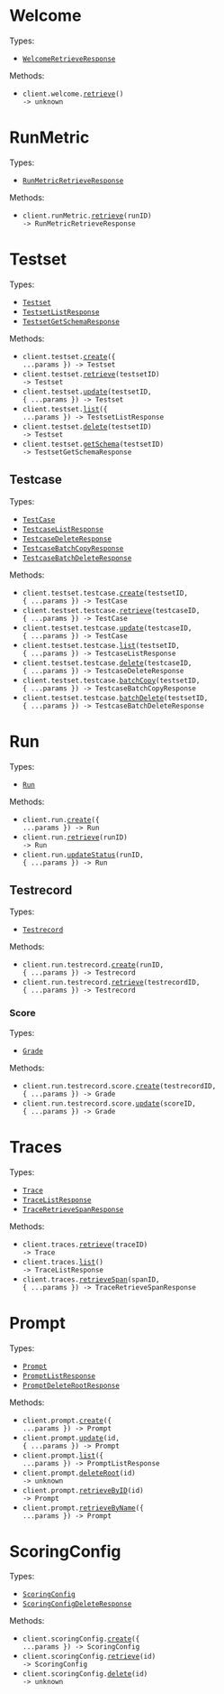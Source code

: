 # Welcome

Types:

- <code><a href="./src/resources/welcome.ts">WelcomeRetrieveResponse</a></code>

Methods:

- <code title="get /v1/">client.welcome.<a href="./src/resources/welcome.ts">retrieve</a>() -> unknown</code>

# RunMetric

Types:

- <code><a href="./src/resources/run-metric.ts">RunMetricRetrieveResponse</a></code>

Methods:

- <code title="get /v1/run_metric/{run_id}">client.runMetric.<a href="./src/resources/run-metric.ts">retrieve</a>(runID) -> RunMetricRetrieveResponse</code>

# Testset

Types:

- <code><a href="./src/resources/testset/testset.ts">Testset</a></code>
- <code><a href="./src/resources/testset/testset.ts">TestsetListResponse</a></code>
- <code><a href="./src/resources/testset/testset.ts">TestsetGetSchemaResponse</a></code>

Methods:

- <code title="post /v1/testset">client.testset.<a href="./src/resources/testset/testset.ts">create</a>({ ...params }) -> Testset</code>
- <code title="get /v1/testset/{testset_id}">client.testset.<a href="./src/resources/testset/testset.ts">retrieve</a>(testsetID) -> Testset</code>
- <code title="patch /v1/testset/{testset_id}">client.testset.<a href="./src/resources/testset/testset.ts">update</a>(testsetID, { ...params }) -> Testset</code>
- <code title="get /v1/testset">client.testset.<a href="./src/resources/testset/testset.ts">list</a>({ ...params }) -> TestsetListResponse</code>
- <code title="delete /v1/testset/{testset_id}">client.testset.<a href="./src/resources/testset/testset.ts">delete</a>(testsetID) -> Testset</code>
- <code title="get /v1/testset/{testset_id}/schema">client.testset.<a href="./src/resources/testset/testset.ts">getSchema</a>(testsetID) -> TestsetGetSchemaResponse</code>

## Testcase

Types:

- <code><a href="./src/resources/testset/testcase.ts">TestCase</a></code>
- <code><a href="./src/resources/testset/testcase.ts">TestcaseListResponse</a></code>
- <code><a href="./src/resources/testset/testcase.ts">TestcaseDeleteResponse</a></code>
- <code><a href="./src/resources/testset/testcase.ts">TestcaseBatchCopyResponse</a></code>
- <code><a href="./src/resources/testset/testcase.ts">TestcaseBatchDeleteResponse</a></code>

Methods:

- <code title="post /v1/testset/{testset_id}/testcase">client.testset.testcase.<a href="./src/resources/testset/testcase.ts">create</a>(testsetID, { ...params }) -> TestCase</code>
- <code title="get /v1/testset/{testset_id}/testcase/{testcase_id}">client.testset.testcase.<a href="./src/resources/testset/testcase.ts">retrieve</a>(testcaseID, { ...params }) -> TestCase</code>
- <code title="patch /v1/testset/{testset_id}/testcase/{testcase_id}">client.testset.testcase.<a href="./src/resources/testset/testcase.ts">update</a>(testcaseID, { ...params }) -> TestCase</code>
- <code title="get /v1/testset/{testset_id}/testcase">client.testset.testcase.<a href="./src/resources/testset/testcase.ts">list</a>(testsetID, { ...params }) -> TestcaseListResponse</code>
- <code title="delete /v1/testset/{testset_id}/testcase/{testcase_id}">client.testset.testcase.<a href="./src/resources/testset/testcase.ts">delete</a>(testcaseID, { ...params }) -> TestcaseDeleteResponse</code>
- <code title="post /v1/testset/{testset_id}/testcase/batch_copy">client.testset.testcase.<a href="./src/resources/testset/testcase.ts">batchCopy</a>(testsetID, { ...params }) -> TestcaseBatchCopyResponse</code>
- <code title="patch /v1/testset/{testset_id}/testcase/batch_delete">client.testset.testcase.<a href="./src/resources/testset/testcase.ts">batchDelete</a>(testsetID, { ...params }) -> TestcaseBatchDeleteResponse</code>

# Run

Types:

- <code><a href="./src/resources/run/run.ts">Run</a></code>

Methods:

- <code title="post /v1/run">client.run.<a href="./src/resources/run/run.ts">create</a>({ ...params }) -> Run</code>
- <code title="get /v1/run/{run_id}">client.run.<a href="./src/resources/run/run.ts">retrieve</a>(runID) -> Run</code>
- <code title="patch /v1/run/{run_id}/status">client.run.<a href="./src/resources/run/run.ts">updateStatus</a>(runID, { ...params }) -> Run</code>

## Testrecord

Types:

- <code><a href="./src/resources/run/testrecord/testrecord.ts">Testrecord</a></code>

Methods:

- <code title="post /v1/run/{run_id}/testrecord">client.run.testrecord.<a href="./src/resources/run/testrecord/testrecord.ts">create</a>(runID, { ...params }) -> Testrecord</code>
- <code title="get /v1/run/{run_id}/testrecord/{testrecord_id}">client.run.testrecord.<a href="./src/resources/run/testrecord/testrecord.ts">retrieve</a>(testrecordID, { ...params }) -> Testrecord</code>

### Score

Types:

- <code><a href="./src/resources/run/testrecord/score.ts">Grade</a></code>

Methods:

- <code title="post /v1/run/{run_id}/testrecord/{testrecord_id}/score">client.run.testrecord.score.<a href="./src/resources/run/testrecord/score.ts">create</a>(testrecordID, { ...params }) -> Grade</code>
- <code title="patch /v1/run/{run_id}/testrecord/{testrecord_id}/score/{score_id}">client.run.testrecord.score.<a href="./src/resources/run/testrecord/score.ts">update</a>(scoreID, { ...params }) -> Grade</code>

# Traces

Types:

- <code><a href="./src/resources/traces.ts">Trace</a></code>
- <code><a href="./src/resources/traces.ts">TraceListResponse</a></code>
- <code><a href="./src/resources/traces.ts">TraceRetrieveSpanResponse</a></code>

Methods:

- <code title="get /v1/traces/{trace_id}">client.traces.<a href="./src/resources/traces.ts">retrieve</a>(traceID) -> Trace</code>
- <code title="get /v1/traces">client.traces.<a href="./src/resources/traces.ts">list</a>() -> TraceListResponse</code>
- <code title="get /v1/traces/{trace_id}/spans/{span_id}">client.traces.<a href="./src/resources/traces.ts">retrieveSpan</a>(spanID, { ...params }) -> TraceRetrieveSpanResponse</code>

# Prompt

Types:

- <code><a href="./src/resources/prompt.ts">Prompt</a></code>
- <code><a href="./src/resources/prompt.ts">PromptListResponse</a></code>
- <code><a href="./src/resources/prompt.ts">PromptDeleteRootResponse</a></code>

Methods:

- <code title="post /v1/prompt">client.prompt.<a href="./src/resources/prompt.ts">create</a>({ ...params }) -> Prompt</code>
- <code title="patch /v1/prompt/{id}">client.prompt.<a href="./src/resources/prompt.ts">update</a>(id, { ...params }) -> Prompt</code>
- <code title="get /v1/prompt/list">client.prompt.<a href="./src/resources/prompt.ts">list</a>({ ...params }) -> PromptListResponse</code>
- <code title="delete /v1/prompt/{id}">client.prompt.<a href="./src/resources/prompt.ts">deleteRoot</a>(id) -> unknown</code>
- <code title="get /v1/prompt/{id}">client.prompt.<a href="./src/resources/prompt.ts">retrieveByID</a>(id) -> Prompt</code>
- <code title="get /v1/prompt">client.prompt.<a href="./src/resources/prompt.ts">retrieveByName</a>({ ...params }) -> Prompt</code>

# ScoringConfig

Types:

- <code><a href="./src/resources/scoring-config.ts">ScoringConfig</a></code>
- <code><a href="./src/resources/scoring-config.ts">ScoringConfigDeleteResponse</a></code>

Methods:

- <code title="post /v1/scoring_config">client.scoringConfig.<a href="./src/resources/scoring-config.ts">create</a>({ ...params }) -> ScoringConfig</code>
- <code title="get /v1/scoring_config/{id}">client.scoringConfig.<a href="./src/resources/scoring-config.ts">retrieve</a>(id) -> ScoringConfig</code>
- <code title="delete /v1/scoring_config/{id}">client.scoringConfig.<a href="./src/resources/scoring-config.ts">delete</a>(id) -> unknown</code>

